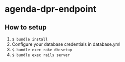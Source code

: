 # agenda-dpr-endpoint

## How to setup

1. `$ bundle install`
2. Configure your database credentials in database.yml
2. `$ bundle exec rake db:setup`
3. `$ bundle exec rails server`